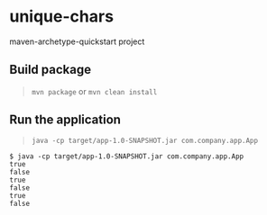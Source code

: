 # unique-chars

maven-archetype-quickstart project

## Build package

> `mvn package` or `mvn clean install`

## Run the application

> `java -cp target/app-1.0-SNAPSHOT.jar com.company.app.App`

```
$ java -cp target/app-1.0-SNAPSHOT.jar com.company.app.App
true
false
true
false
true
false
```
